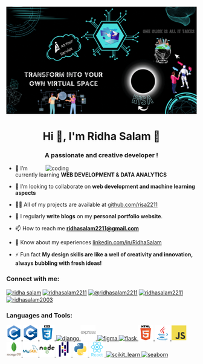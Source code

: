 ![logo](https://github.com/risa2211/risa2211/blob/main/Add%20a%20heading.gif)
<h1 align="center">Hi 👋, I'm Ridha Salam 👻</h1>
<h3 align="center">A passionate and creative developer !</h3>
<img align="right" alt="coding" width="400" src="https://user-images.githubusercontent.com/59734313/157189039-c09b3e38-9f42-42c0-ab54-14f1574190a7.gif">

- 🌱 I’m currently learning **WEB DEVELOPMENT & DATA ANALYTICS**

- 👯 I’m looking to collaborate on **web development and machine learning aspects**

- 👨‍💻 All of my projects are available at [github.com/risa2211](github.com/risa2211)

- 📝 I regularly **write blogs** on my **personal portfolio website**.

- 📫 How to reach me **ridhasalam2211@gmail.com**

- 📄 Know about my experiences [linkedin.com/in/RidhaSalam](linkedin.com/in/RidhaSalam)

- ⚡ Fun fact **My design skills are like a well of creativity and innovation, always bubbling with fresh ideas!**

<h3 align="left">Connect with me:</h3>
<p align="left">
<a href="https://linkedin.com/in/ridha salam" target="blank"><img align="center" src="https://cdn.jsdelivr.net/npm/simple-icons@3.1.0/icons/linkedin.svg" alt="ridha salam" height="30" width="40" /></a>
<a href="https://www.codechef.com/users/ridhasalam2211" target="blank"><img align="center" src="https://cdn.jsdelivr.net/npm/simple-icons@3.1.0/icons/codechef.svg" alt="ridhasalam2211" height="30" width="40" /></a>
<a href="https://www.hackerrank.com/@ridhasalam2211" target="blank"><img align="center" src="https://cdn.jsdelivr.net/npm/simple-icons@3.1.0/icons/hackerrank.svg" alt="@ridhasalam2211" height="30" width="40" /></a>
<a href="https://www.leetcode.com/ridhasalam2211" target="blank"><img align="center" src="https://cdn.jsdelivr.net/npm/simple-icons@3.1.0/icons/leetcode.svg" alt="ridhasalam2211" height="30" width="40" /></a>
<a href="https://auth.geeksforgeeks.org/user/ridhasalam2003" target="blank"><img align="center" src="https://cdn.jsdelivr.net/npm/simple-icons@3.1.0/icons/geeksforgeeks.svg" alt="ridhasalam2003" height="30" width="40" /></a>
</p>

<h3 align="left">Languages and Tools:</h3>
<p align="left"> <a href="https://www.cprogramming.com/" target="_blank" rel="noreferrer"> <img src="https://raw.githubusercontent.com/devicons/devicon/master/icons/c/c-original.svg" alt="c" width="40" height="40"/> </a> <a href="https://www.w3schools.com/cpp/" target="_blank" rel="noreferrer"> <img src="https://raw.githubusercontent.com/devicons/devicon/master/icons/cplusplus/cplusplus-original.svg" alt="cplusplus" width="40" height="40"/> </a> <a href="https://www.w3schools.com/css/" target="_blank" rel="noreferrer"> <img src="https://raw.githubusercontent.com/devicons/devicon/master/icons/css3/css3-original-wordmark.svg" alt="css3" width="40" height="40"/> </a> <a href="https://www.djangoproject.com/" target="_blank" rel="noreferrer"> <img src="https://cdn.worldvectorlogo.com/logos/django.svg" alt="django" width="40" height="40"/> </a> <a href="https://expressjs.com" target="_blank" rel="noreferrer"> <img src="https://raw.githubusercontent.com/devicons/devicon/master/icons/express/express-original-wordmark.svg" alt="express" width="40" height="40"/> </a> <a href="https://www.figma.com/" target="_blank" rel="noreferrer"> <img src="https://www.vectorlogo.zone/logos/figma/figma-icon.svg" alt="figma" width="40" height="40"/> </a> <a href="https://flask.palletsprojects.com/" target="_blank" rel="noreferrer"> <img src="https://www.vectorlogo.zone/logos/pocoo_flask/pocoo_flask-icon.svg" alt="flask" width="40" height="40"/> </a> <a href="https://www.w3.org/html/" target="_blank" rel="noreferrer"> <img src="https://raw.githubusercontent.com/devicons/devicon/master/icons/html5/html5-original-wordmark.svg" alt="html5" width="40" height="40"/> </a> <a href="https://www.java.com" target="_blank" rel="noreferrer"> <img src="https://raw.githubusercontent.com/devicons/devicon/master/icons/java/java-original.svg" alt="java" width="40" height="40"/> </a> <a href="https://developer.mozilla.org/en-US/docs/Web/JavaScript" target="_blank" rel="noreferrer"> <img src="https://raw.githubusercontent.com/devicons/devicon/master/icons/javascript/javascript-original.svg" alt="javascript" width="40" height="40"/> </a> <a href="https://www.mongodb.com/" target="_blank" rel="noreferrer"> <img src="https://raw.githubusercontent.com/devicons/devicon/master/icons/mongodb/mongodb-original-wordmark.svg" alt="mongodb" width="40" height="40"/> </a> <a href="https://www.mysql.com/" target="_blank" rel="noreferrer"> <img src="https://raw.githubusercontent.com/devicons/devicon/master/icons/mysql/mysql-original-wordmark.svg" alt="mysql" width="40" height="40"/> </a> <a href="https://nodejs.org" target="_blank" rel="noreferrer"> <img src="https://raw.githubusercontent.com/devicons/devicon/master/icons/nodejs/nodejs-original-wordmark.svg" alt="nodejs" width="40" height="40"/> </a> <a href="https://pandas.pydata.org/" target="_blank" rel="noreferrer"> <img src="https://raw.githubusercontent.com/devicons/devicon/2ae2a900d2f041da66e950e4d48052658d850630/icons/pandas/pandas-original.svg" alt="pandas" width="40" height="40"/> </a> <a href="https://www.python.org" target="_blank" rel="noreferrer"> <img src="https://raw.githubusercontent.com/devicons/devicon/master/icons/python/python-original.svg" alt="python" width="40" height="40"/> </a> <a href="https://reactjs.org/" target="_blank" rel="noreferrer"> <img src="https://raw.githubusercontent.com/devicons/devicon/master/icons/react/react-original-wordmark.svg" alt="react" width="40" height="40"/> </a> <a href="https://scikit-learn.org/" target="_blank" rel="noreferrer"> <img src="https://upload.wikimedia.org/wikipedia/commons/0/05/Scikit_learn_logo_small.svg" alt="scikit_learn" width="40" height="40"/> </a> <a href="https://seaborn.pydata.org/" target="_blank" rel="noreferrer"> <img src="https://seaborn.pydata.org/_images/logo-mark-lightbg.svg" alt="seaborn" width="40" height="40"/> </a> </p>
